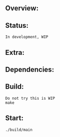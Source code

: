 ## Overview:
    
## Status:
	In development, WIP

## Extra:

## Dependencies:    

## Build:
    Do not try this is WIP
    make
## Start:
    ./build/main
